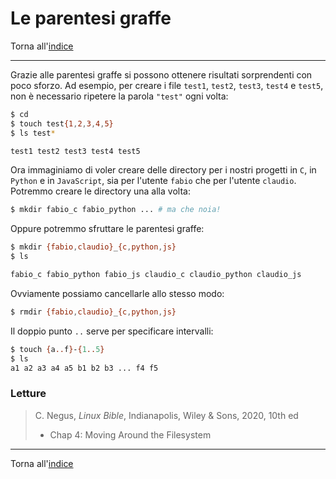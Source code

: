 # Le parentesi graffe

Torna all'[indice](../toc.md)

---

Grazie alle parentesi graffe si possono ottenere risultati sorprendenti con poco sforzo. Ad esempio, per creare i file `test1`, `test2`, `test3`, `test4` e `test5`, non è necessario ripetere la parola `"test"` ogni volta:

```bash
$ cd
$ touch test{1,2,3,4,5}
$ ls test*

test1 test2 test3 test4 test5
```

Ora immaginiamo di voler creare delle directory per i nostri progetti in `C`, in `Python` e in `JavaScript`, sia per l'utente `fabio` che per l'utente `claudio`. Potremmo creare le directory una alla volta:

```bash
$ mkdir fabio_c fabio_python ... # ma che noia!
```

Oppure potremmo sfruttare le parentesi graffe:

```bash
$ mkdir {fabio,claudio}_{c,python,js}
$ ls

fabio_c fabio_python fabio_js claudio_c claudio_python claudio_js
```

Ovviamente possiamo cancellarle allo stesso modo:

```bash
$ rmdir {fabio,claudio}_{c,python,js}
```

Il doppio punto `..` serve per specificare intervalli:

```bash
$ touch {a..f}-{1..5}
$ ls
a1 a2 a3 a4 a5 b1 b2 b3 ... f4 f5
```

### Letture

> C. Negus, _Linux Bible_, Indianapolis, Wiley &amp; Sons, 2020, 10th ed
>
> - Chap 4: Moving Around the Filesystem

---

Torna all'[indice](../toc.md)
